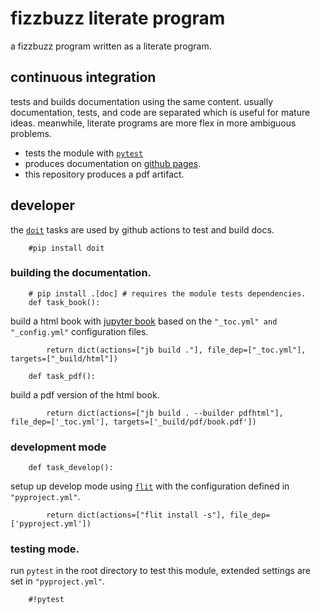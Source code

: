 # fizzbuzz literate program

a fizzbuzz program written as a literate program.

## continuous integration

tests and builds documentation using the same content. usually documentation, tests, and code are separated which is useful for mature ideas. meanwhile, literate programs are more flex in more ambiguous problems.

* tests the module with [`pytest`][pytest]
* produces documentation on [github pages].
* this repository produces a pdf artifact.

## developer

the [`doit`][doit] tasks are used by github actions to test and build docs.

        #pip install doit 

### building the documentation.

        # pip install .[doc] # requires the module tests dependencies.
        def task_book():

build a html book with [jupyter book] based on the `"_toc.yml" and "_config.yml"` configuration files.

            return dict(actions=["jb build ."], file_dep=["_toc.yml"], targets=["_build/html"])

        def task_pdf():

build a pdf version of the html book.

            return dict(actions=["jb build . --builder pdfhtml"], file_dep=['_toc.yml'], targets=['_build/pdf/book.pdf'])

### development mode

        def task_develop():

setup up develop mode using [`flit`][flit] with the configuration defined in `"pyproject.yml"`.

            return dict(actions=["flit install -s"], file_dep=['pyproject.yml'])

### testing mode.

run `pytest` in the root directory to test this module, extended settings are set in `"pyproject.yml"`.

        #!pytest

[jupyter book]: #
[flit]: #
[doit]: #
[pytest]: #
[github pages]: #